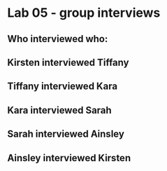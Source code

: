 # Lab 05 - group interviews

## Who interviewed who:
## Kirsten interviewed Tiffany
## Tiffany interviewed Kara
## Kara interviewed Sarah
## Sarah interviewed Ainsley
## Ainsley interviewed Kirsten